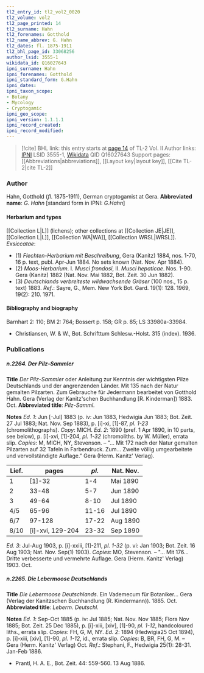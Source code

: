 ```yaml
---
tl2_entry_id: tl2_vol2_0020
tl2_volume: vol2
tl2_page_printed: 14
tl2_surname: Hahn
tl2_forenames: Gotthold
tl2_name_abbrev: G. Hahn
tl2_dates: fl. 1875-1911
tl2_bhl_page_id: 33068256
author_lsid: 3555-1
wikidata_id: Q16027643
ipni_surname: Hahn
ipni_forenames: Gotthold
ipni_standard_form: G.Hahn
ipni_dates: 
ipni_taxon_scope: 
- Botany
- Mycology
- Cryptogamic
ipni_geo_scope: 
ipni_version: 1.1.1.1
ipni_record_created: 
ipni_record_modified:
---
```


> [!cite] BHL link: this entry starts at [page 14](https://www.biodiversitylibrary.org/page/33068256) of TL-2 Vol. II
> Author links: [IPNI](https://www.ipni.org/a/3555-1) LSID 3555-1, [Wikidata](https://www.wikidata.org/wiki/Q16027643) QID Q16027643
> Support pages: [[Abbreviations|abbreviations]], [[Layout key|layout key]], [[Cite TL-2|cite TL-2]]

### Author

Hahn, Gotthold (*fl*. 1875-1911), German cryptogamist at Gera. 
**Abbreviated name**: *G. Hahn* \[standard form in IPNI: *G.Hahn*\]

#### Herbarium and types

[[Collection L|L]] (lichens); other collections at [[Collection JE|JE]], [[Collection L|L]], [[Collection WA|WA]], [[Collection WRSL|WRSL]].
*Exsiccatae*:
- (1) *Flechten-Herbarium mit Beschreibung*, Gera (Kanitz) 1884, nos. 1-70, 16 p. text, publ. Apr-Jun 1884. No sets known (Nat. Nov. Apr 1884).
- (2) *Moos-Herbarium*. I. *Musci frondosi*, II. *Musci hepaticae*. Nos. 1-90. Gera (Kanitz) 1882 (Nat. Nov. Mai 1882, Bot. Zeit. 30 Jun 1882).
- (3) *Deutschlands verbreiteste wildwachsende Gräser* (100 nos., 15 p. text) 1883.
*Ref*.: Sayre, G., Mem. New York Bot. Gard. 19(1): 128. 1969, 19(2): 210. 1971.

#### Bibliography and biography

Barnhart 2: 110; BM 2: 764; Bossert p. 158; GR p. 85; LS 33980a-33984.
- Christiansen, W. & W., Bot. Schrifttum Schlesw.-Holst. 315 (index). 1936.

### Publications

##### n.2264. Der Pilz-Sammler

**Title**
*Der Pilz-Sammler* oder Anleitung zur Kenntnis der wichtigsten Pilze Deutschlands und der angrenzenden Länder. Mit 135 nach der Natur gemalten Pilzarten. Zum Gebrauche für Jedermann bearbeitet von Gotthold Hahn. Gera (Verlag der Kanitz'schen Buchhandlung \[R. Kinderman\]) 1883. Oct.
**Abbreviated title**: *Pilz-Samml.*

**Notes**
*Ed. 1*: Jun \[-Jul\] 1883 (p. iv: Jun 1883, Hedwigia Jun 1883; Bot. Zeit. 27 Jul 1883; Nat. Nov. Sep 1883), p. \[i\]-xi, \[1\]-87, *pl. 1-23* (chromolithographs). *Copy*: MICH.
*Ed. 2*: 1890 (pref. 1 Apr 1890, in 10 parts, see below), p. \[i\]-xvi, \[1\]-204, *pl. 1-32* (chromoliths. by W. Müller), errata slip. *Copies*: M, MICH, NY, Stevenson. – "... Mit 172 nach der Natur gemalten Pilzarten auf 32 Tafeln in Farbendruck. Zum... Zweite völlig umgearbeitete und vervollständigte Auflage." Gera (Herm. Kanitz' Verlag).

|Lief.	|pages	|*pl*.	|Nat. Nov.|
|---	|---	|---	|---	|
|1	|\[1\]-32	|1-4	|Mai 1890|
|2	|33-48	|5-7	|Jun 1890|
|3	|49-64	|8-10	|Jul 1890|
|4/5	|65-96	|11-16	|Jul 1890|
|6/7	|97-128	|17-22	|Aug 1890|
|8/10	|\[i\]-xvi, 129-204	|23-32	|Sep 1890|

*Ed. 3*: Jul-Aug 1903, p. \[i\]-xxiii, \[1\]-211, *pl. 1-32* (p. vi: Jan 1903; Bot. Zeit. 16 Aug 1903; Nat. Nov. Sep(1) 1903). *Copies*: MO, Stevenson. – "... Mit 176... Dritte verbesserte und vermehrte Auflage. Gera (Herm. Kanitz' Verlag) 1903. Oct.

##### n.2265. Die Lebermoose Deutschlands

**Title**
*Die Lebermoose Deutschlands*. Ein Vademecum für Botaniker... Gera (Verlag der Kanitzschen Buchhandlung (R. Kindermann)). 1885. Oct.
**Abbreviated title**: *Leberm. Deutschl.*

**Notes**
*Ed. 1*: Sep-Oct 1885 (p. iv: Jul 1885; Nat. Nov. Nov 1885; Flora Nov 1885; Bot. Zeit. 25 Dec 1885), p. \[i\]-xiii, \[xiv\], \[1\]-90, *pl. 1-12*, handcoloured liths., errata slip. *Copies*: FH, G, M, NY.
*Ed. 2*: 1894 (Hedwigia25 Oct 1894), p. \[i\]-xiii, \[xiv\], \[1\]-90, *pl. 1-12*, id., errata slip. *Copies*: B, BR, FH, G, M. – Gera (Herm. Kanitz' Verlag) Oct.
*Ref*.: Stephani, F., Hedwigia 25(1): 28-31. Jan-Feb 1886.
- Prantl, H. A. E., Bot. Zeit. 44: 559-560. 13 Aug 1886.

